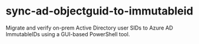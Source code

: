 # sync-ad-objectguid-to-immutableid
Migrate and verify on-prem Active Directory user SIDs to Azure AD ImmutableIDs using a GUI-based PowerShell tool.
